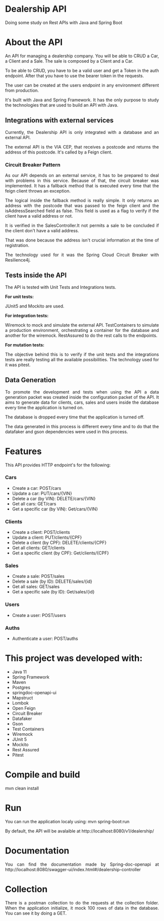 <div style="text-align: Justify;">

# Dealership API
Doing some study on Rest APIs with Java and Spring Boot

# About the API
An API for managing a dealership company. You will be able to CRUD a Car, a Client and a Sale. The sale is composed by a Client and a Car.

To be able to CRUD, you have to be a valid user and get a Token in the auth endpoint. After that you have to use the bearer token 
in the requests.

The user can be created at the users endpoint in any environment different from production. 

It's built with Java and Spring Framework. It has the only purpose to study the technologies that are used to build an API with Java.

## Integrations with external services

Currently, the Dealership API is only integrated with a database and an external API.  

The external API is the VIA CEP, that receives a postcode and returns the address of this postcode. It's called by a Feign client.

### Circuit Breaker Pattern

As our API depends on an external service, it has to be prepared to deal with problems in this service. Because of that, the 
circuit breaker was implemented. It has a fallback method that is executed every time that the feign client throws an exception. 

The logical inside the fallback method is really simple. It only returns an address with the postcode that was passed to the feign client
and the isAddressSearched field as false. This field is used as a flag to verify if the client have a valid address or not. 

It is verified in the SalesController.It not permits a sale to be concluded if the client don't have a valid address. 

That was done because the address isn't crucial information at the time of registration.

The technology used for it was the Spring Cloud Circuit Breaker with Resilience4j.

## Tests inside the API

The API is tested with Unit Tests and Integrations tests. 

**For unit tests:**

JUnit5 and Mockito are used.

**For integration tests:**

Wiremock to mock and simulate the external API.
TestContainers to simulate a production environment, orchestrating a container for the database and another for the wiremock.
RestAssured to do the rest calls to the endpoints.

**For mutation tests:**

The objective behind this is to verify if the unit tests and the integrations tests 
are really testing all the available possibilities. The technology used for it was pitest.

## Data Generation

To promote the development and tests when using the API a data generation packet was created inside the configuration 
packet of the API. It aims to generate data for clients, cars, sales and users inside the database every time the application 
is turned on.

The database is dropped every time that the application is turned off.

The data generated in this process is different every time and to do that the datafaker and gson dependencies 
were used in this process.

# Features

This API provides HTTP endpoint's for the following:

### Cars
* Create a car: POST/cars
* Update a car: PUT/cars/{VIN}
* Delete a car (by VIN): DELETE/cars/{VIN}
* Get all cars: GET/cars
* Get a specific car (by VIN): Get/cars/{VIN}

### Clients

* Create a client: POST/clients
* Update a client: PUT/clients/{CPF}
* Delete a client (by CPF): DELETE/clients/{CPF}
* Get all clients: GET/clients
* Get a specific client (by CPF): Get/clients/{CPF}

### Sales

* Create a sale: POST/sales
* Delete a sale (by ID): DELETE/sales/{id}
* Get all sales: GET/sales
* Get a specific sale (by ID): Get/sales/{id}

### Users

* Create a user: POST/users

### Auths

* Authenticate a user: POST/auths

# This project was developed with: 

* Java 11
* Spring Framework
* Maven
* Postgres
* springdoc-openapi-ui
* Mapstruct
* Lombok
* Open Feign
* Circuit Breaker
* Datafaker
* Gson
* Test Containers
* Wiremock
* JUnit 5
* Mockito
* Rest Assured
* Pitest

 
# Compile and build

mvn clean install

# Run

You can run the application localy using:
mvn spring-boot:run

By default, the API will be avalaible at http://localhost:8080/v1/dealership/

# Documentation

You can find the documentation made by Spring-doc-openapi at http://localhost:8080/swagger-ui/index.html#/dealership-controller

# Collection

There is a postman collection to do the requests at the collection folder. When the application initialize, it mock 100 rows of data in the database. You can see it by doing a GET.

</div>